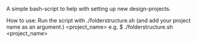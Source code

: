 A simple bash-script to help with setting up new design-projects.

How to use:
Run the script with ./folderstructure.sh (and add your project name as an argument.) <project_name>
e.g. $ ./folderstructure.sh <project_name>

